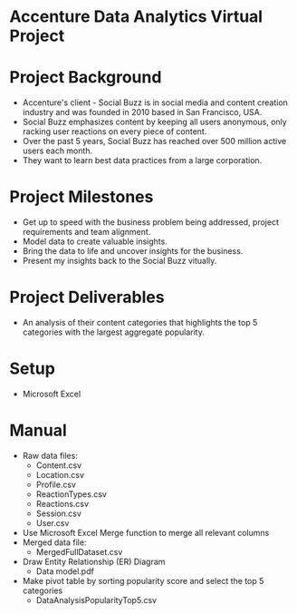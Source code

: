 # Accenture Data Analytics Virtual Project

# Project Background

- Accenture's client - Social Buzz is in social media and content creation industry and was founded in 2010 based in San Francisco, USA.
- Social Buzz emphasizes content by keeping all users anonymous, only racking user reactions on every piece of content.
- Over the past 5 years, Social Buzz has reached over 500 million active users each month.
- They want to learn best data practices from a large corporation.

# Project Milestones

- Get up to speed with the business problem being addressed, project requirements and team alignment.
- Model data to create valuable insights.
- Bring the data to life and uncover insights for the business.
- Present my insights back to the Social Buzz vitually.

# Project Deliverables

- An analysis of their content categories that highlights the top 5 categories with the largest aggregate popularity.

# Setup

- Microsoft Excel

# Manual

- Raw data files:
  - Content.csv
  - Location.csv
  - Profile.csv
  - ReactionTypes.csv
  - Reactions.csv
  - Session.csv
  - User.csv
- Use Microsoft Excel Merge function to merge all relevant columns
- Merged data file:
  - MergedFullDataset.csv
- Draw Entity Relationship (ER) Diagram
  - Data model.pdf
- Make pivot table by sorting popularity score and select the top 5 categories
  - DataAnalysisPopularityTop5.csv
